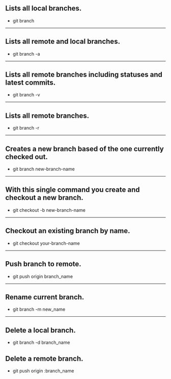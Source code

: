## Lists all local branches.
* git branch
----------------------------------------------------------------------
## Lists all remote and local branches.
* git branch -a
----------------------------------------------------------------------
## Lists all remote branches including statuses and latest commits.
* git branch -v
----------------------------------------------------------------------
## Lists all remote branches.
* git branch -r
----------------------------------------------------------------------
## Creates a new branch based of the one currently checked out.
* git branch new-branch-name
----------------------------------------------------------------------
## With this single command you create and checkout a new branch.
* git checkout -b new-branch-name
----------------------------------------------------------------------
## Checkout an existing branch by name.
* git checkout your-branch-name
----------------------------------------------------------------------
## Push branch to remote.
* git push origin branch_name
----------------------------------------------------------------------
## Rename current branch.
* git branch -m new_name
----------------------------------------------------------------------
## Delete a local branch.
* git branch -d branch_name
## Delete a remote branch.
* git push origin :branch_name